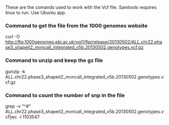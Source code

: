 These are the comands used to work with the Vcf file. Samtools requires linux to run. Use Ubuntu app.

### Command to get the file from the 1000 genomes website 
curl -O http://ftp.1000genomes.ebi.ac.uk/vol1/ftp/release/20130502/ALL.chr22.phase3_shapeit2_mvncall_integrated_v5b.20130502.genotypes.vcf.gz

### Command to unzip and keep the gz file 
gunzip -k ALL.chr22.phase3_shapeit2_mvncall_integrated_v5b.20130502.genotypes.vcf.gz

### Command to count the number of snp in the file 
grep -v "^#" ALL.chr22.phase3_shapeit2_mvncall_integrated_v5b.20130502.genotypes.vcf|wc -l
1103547

